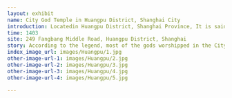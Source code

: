 ```yaml
---
layout: exhibit
name: City God Temple in Huangpu District, Shanghai City
introduction: Locatedin Huangpu District, Shanghai Province, It is said to have been built by Sun Hao, Lord of Wu during the Three Kingdoms, and was converted into a City God Temple during the Yongle period of the Ming Dynasty. The front hall is dedicated to the god Huo Guang, while the main hall is dedicated to Qin Yu Bo, the god of the city god, who was enjoined to be the fourth-ranking god of Xian You Bo, and the back hall is a bedchamber.
time: 1403
site: 249 Fangbang Middle Road, Huangpu District, Shanghai
story: According to the legend, most of the gods worshipped in the City God temples were actually persons in history. There are several categories of people who can become City Gods. the first category is local officials who have a track record and who, after their death, are worshipped by the local people as local City Gods in recognition of their achievements and in the hope that his spirit in heaven will bless the local people. The second type is a national meritorious official who saved the country and the people during his lifetime, and who is worshipped as a god of the city as a token of gratitude. The third category is people who were upright during their lifetime, such as those who were honest and upright officials. After their death, people believe that they will be able to maintain their uprightness in the underworld and protect the local people. The fourth category is those who have done good deeds and become the god of the city. These people usually did a lot of good deeds for the local people during their lifetime, so they worshipped him as the god of the city in order to commemorate him and hope that he could also do good deeds for the people in the underworld. During his lifetime, Qin Yubo was called upon three times by Zhu Yuanzhang and did not accept. In the Shanghai area, there is also the possibility that the Qian Hegao may have turned into a powerful ghost and haunted the city for a long time. After the death of Qin Yubo, Zhu Yuanzhang had been disturbed, and in order to enlist the famous gentry in Jiangnan, he personally appointed Qin Yubo as offcial "Xian-yu-bo", and put Qin Yubo on a high altar, giving the world a lot of spiritual appeasement, and was placed on a sacred throne.
index_image_url: images/Huangpu/1.jpg
other-image-url-1: images/Huangpu/2.jpg
other-image-url-2: images/Huangpu/3.jpg
other-image-url-3: images/Huangpu/4.jpg
other-image-url-4: images/Huangpu/5.jpg

---
```

